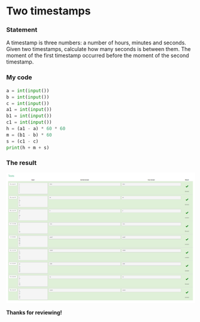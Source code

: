 # Two timestamps
### Statement
A timestamp is three numbers: a number of hours, minutes and seconds. Given two timestamps, calculate how many seconds is between them. The moment of the first timestamp occurred before the moment of the second timestamp.
### My code
```.py
a = int(input())
b = int(input())
c = int(input())
a1 = int(input())
b1 = int(input())
c1 = int(input())
h = (a1 - a) * 60 * 60
m = (b1 - b) * 60
s = (c1 - c)
print(h + m + s)
```
### The result 
![](https://raw.githubusercontent.com/2024sabuhiabbasov/Unit-1/main/Snakify/1.%20Input%2C%20print%2C%20and%20numbers/Two%20timestamps.png)

**Thanks for reviewing!**
